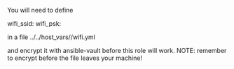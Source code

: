 You will need to define

 wifi_ssid: <ssid>
 wifi_psk: <psk>

in a file ../../host_vars/<hostname>/wifi.yml

and encrypt it with ansible-vault before this role will work. NOTE: remember to encrypt before the file leaves your machine!
